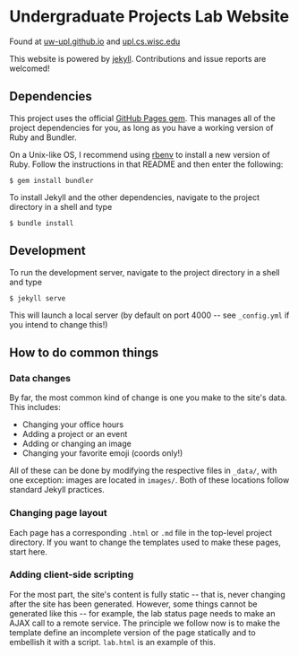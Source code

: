 # Undergraduate Projects Lab Website

Found at [uw-upl.github.io](http://uw-upl.github.io) and
[upl.cs.wisc.edu](http://upl.cs.wisc.edu)

This website is powered by [jekyll](http://jekyllrb.com). Contributions and
issue reports are welcomed!

## Dependencies

This project uses the official [GitHub Pages gem](https://github.com/github/pages-gem).
This manages all of the project dependencies for you, as long as you have a working
version of Ruby and Bundler.

On a Unix-like OS, I recommend using [rbenv](https://github.com/rbenv/rbenv) to install
a new version of Ruby. Follow the instructions in that README and then enter the following:

```
$ gem install bundler
```

To install Jekyll and the other dependencies, navigate to the project directory
in a shell and type

```
$ bundle install
```

## Development

To run the development server, navigate to the project directory in a shell
and type

```
$ jekyll serve
```

This will launch a local server (by default on port 4000 -- see `_config.yml` if you intend
to change this!)

## How to do common things

### Data changes

By far, the most common kind of change is one you make to the site's data. This
includes:

- Changing your office hours
- Adding a project or an event
- Adding or changing an image
- Changing your favorite emoji (coords only!)

All of these can be done by modifying the respective files in `_data/`, with
one exception: images are located in `images/`. Both of these locations follow
standard Jekyll practices.

### Changing page layout

Each page has a corresponding `.html` or `.md` file in the top-level project directory.
If you want to change the templates used to make these pages, start here.

### Adding client-side scripting

For the most part, the site's content is fully static -- that is, never changing after
the site has been generated. However, some things cannot be generated like this --
for example, the lab status page needs to make an AJAX call to a remote service. The
principle we follow now is to make the template define an incomplete version of the
page statically and to embellish it with a script. `lab.html` is an example of this.

